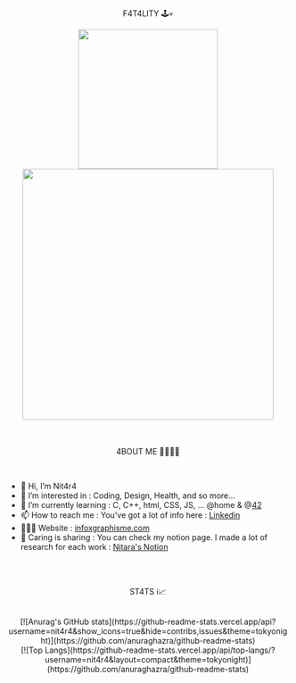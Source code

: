 <p align="center"> F4T4LITY 🕹💀
 
<div id="header" align="center">
  <img src="https://media.tenor.com/h34OIBMoW30AAAAd/nitara-mortal-kombat.gif" width="250"/>
  <img src="https://media.tenor.com/RwHExfj1PZ0AAAAd/balavoine-touslescrislessos.gif" width="450"/> 
</div>
<br>
<br>
<p align="center"> 4BOUT ME 👩🏻‍💻🦇 </p>
<br>

- 👋 Hi, I’m Nit4r4
- 👀 I’m interested in : Coding, Design, Health, and so more...
- 🧠 I’m currently learning : C, C++, html, CSS, JS, ... @home & @[42](www.42lausanne.ch)
- 📫 How to reach me : You've got a lot of info here : [Linkedin](https://www.linkedin.com/in/verena-ferraro/)
- 👩🏻‍💻 Website : [infoxgraphisme.com](https://www.infoxgraphisme.com/)
- 💞️ Caring is sharing : You can check my notion page. I made a lot of research for each work : [Nitara's Notion](https://nitara.notion.site/246c98fcb09e4bcb894d227c97856f20?v=7f0f84336dfc4840aedd7a4148b4a037)


<br>
<br>
<p align="center"> ST4TS ℹ️📈 </p>
<br>

<div id="stats" align="center">
[![Anurag's GitHub stats](https://github-readme-stats.vercel.app/api?username=nit4r4&show_icons=true&hide=contribs,issues&theme=tokyonight)](https://github.com/anuraghazra/github-readme-stats)

<div id="stats2" align="center">
[![Top Langs](https://github-readme-stats.vercel.app/api/top-langs/?username=nit4r4&layout=compact&theme=tokyonight)](https://github.com/anuraghazra/github-readme-stats)


<!---
Nit4r4/Nit4r4 is a ✨ special ✨ repository because its `README.md` (this file) appears on your GitHub profile.
You can click the Preview link to take a look at your changes.
--->
